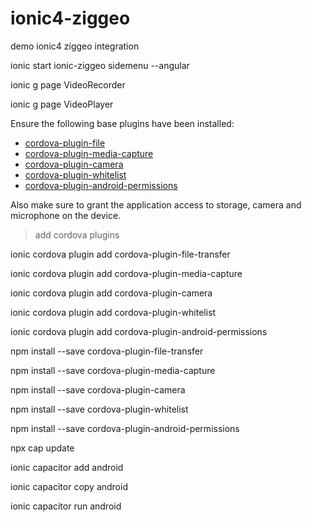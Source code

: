 # ionic4-ziggeo
demo ionic4 ziggeo integration

ionic start ionic-ziggeo sidemenu --angular

ionic g page VideoRecorder

ionic g page VideoPlayer

<p>Ensure the following base plugins have been installed:</p> 
<ul> 
<li><a href="https://github.com/apache/cordova-plugin-file-transfer">cordova-plugin-file</a></li> 
<li><a href="https://github.com/apache/cordova-plugin-media-capture">cordova-plugin-media-capture</a></li> 
<li><a href="https://github.com/apache/cordova-plugin-camera">cordova-plugin-camera</a></li> 
<li><a href="https://github.com/apache/cordova-plugin-whitelist">cordova-plugin-whitelist</a></li> 
<li><a href="https://github.com/NeoLSN/cordova-plugin-android-permissions">cordova-plugin-android-permissions</a></li> 
</ul> 
<p>Also make sure to grant the application access to storage, camera and microphone on the device.</p>

>add cordova plugins

ionic cordova plugin add cordova-plugin-file-transfer

ionic cordova plugin add cordova-plugin-media-capture

ionic cordova plugin add cordova-plugin-camera

ionic cordova plugin add cordova-plugin-whitelist

ionic cordova plugin add cordova-plugin-android-permissions


npm install --save cordova-plugin-file-transfer

npm install --save cordova-plugin-media-capture

npm install --save cordova-plugin-camera

npm install --save cordova-plugin-whitelist

npm install --save cordova-plugin-android-permissions

npx cap update

ionic capacitor add android

ionic capacitor copy android

ionic capacitor run android
